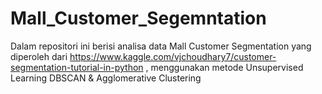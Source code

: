 # Mall_Customer_Segemntation
Dalam repositori ini berisi analisa data Mall Customer Segmentation yang diperoleh dari https://www.kaggle.com/vjchoudhary7/customer-segmentation-tutorial-in-python , menggunakan metode Unsupervised Learning DBSCAN &amp;  Agglomerative Clustering

